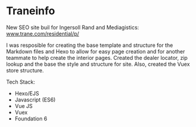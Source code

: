 # Traneinfo
New SEO site buil for Ingersoll Rand and Mediagistics: www.trane.com/residential/p/

I was resposible for creating the base template and structure for the Markdown files and Hexo to allow for easy page creation and for another teammate to help create the interior pages. Created the dealer locator, zip lookup and the base the style and structure for site. Also, created the Vuex store structure. 

Tech Stack:
- Hexo/EJS
- Javascript (ES6)
- Vue JS
- Vuex
- Foundation 6
